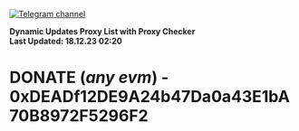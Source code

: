 [![Telegram channel](https://img.shields.io/endpoint?url=https://runkit.io/damiankrawczyk/telegram-badge/branches/master?url=https://t.me/n4z4v0d)](https://t.me/n4z4v0d) 

**Dynamic Updates Proxy List with Proxy Checker**  
**Last Updated: 18.12.23 02:20**

# DONATE (_any evm_) - 0xDEADf12DE9A24b47Da0a43E1bA70B8972F5296F2
